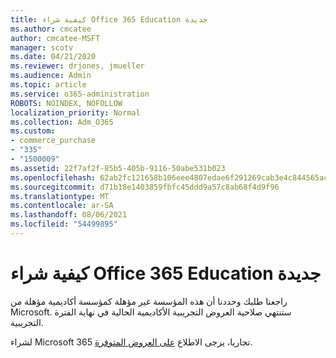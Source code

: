 ```yaml
---
title: كيفية شراء Office 365 Education جديدة
ms.author: cmcatee
author: cmcatee-MSFT
manager: scotv
ms.date: 04/21/2020
ms.reviewer: drjones, jmueller
ms.audience: Admin
ms.topic: article
ms.service: o365-administration
ROBOTS: NOINDEX, NOFOLLOW
localization_priority: Normal
ms.collection: Adm_O365
ms.custom:
- commerce_purchase
- "335"
- "1500009"
ms.assetid: 22f7af2f-85b5-405b-9116-50abe531b023
ms.openlocfilehash: 62ab2fc121658b106eee4807edae6f291269cab3e4c844565acc3dbce949b3c0
ms.sourcegitcommit: d71b18e1403859fbfc45ddd9a57c8ab68f4d9f96
ms.translationtype: MT
ms.contentlocale: ar-SA
ms.lasthandoff: 08/06/2021
ms.locfileid: "54499895"
---
```

# <a name="how-to-purchase-office-365-education-plans"></a>كيفية شراء Office 365 Education جديدة

راجعنا طلبك وحددنا أن هذه المؤسسة غير مؤهلة كمؤسسة أكاديمية مؤهلة من Microsoft. ستنتهي صلاحية العروض التجريبية الأكاديمية الحالية في نهاية الفترة التجريبية.
  
لشراء Microsoft 365 تجاريا، يرجى الاطلاع [على العروض المتوفرة](https://go.microsoft.com/fwlink/p/?linkid=868433).  